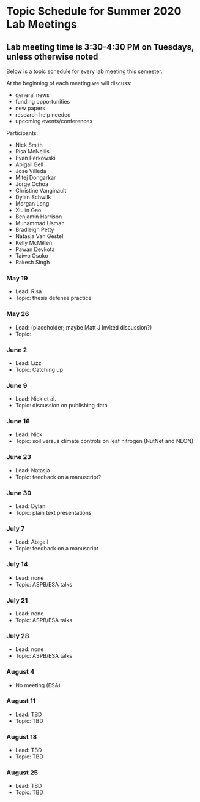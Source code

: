 # Topic Schedule for Summer 2020 Lab Meetings
## Lab meeting time is 3:30-4:30 PM on Tuesdays, unless otherwise noted
Below is a topic schedule for every lab meeting this semester.

At the beginning of each meeting we will discuss:
- general news
- funding opportunities
- new papers
- research help needed
- upcoming events/conferences

Participants:
- Nick Smith
- Risa McNellis
- Evan Perkowski
- Abigail Bell
- Jose Villeda
- Mitej Dongarkar
- Jorge Ochoa
- Christine Vanginault
- Dylan Schwilk
- Morgan Long
- Xiulin Gao
- Benjamin Harrison
- Muhammad Usman
- Bradleigh Petty
- Natasja Van Gestel
- Kelly McMillen
- Pawan Devkota
- Taiwo Osoko
- Rakesh Singh

### May 19
- Lead: Risa 
- Topic: thesis defense practice

### May 26
- Lead: (placeholder; maybe Matt J invited discussion?)
- Topic: 

### June 2
- Lead: Lizz 
- Topic: Catching up

### June 9
- Lead: Nick et al.
- Topic: discussion on publishing data

### June 16
- Lead: Nick
- Topic: soil versus climate controls on leaf nitrogen (NutNet and NEON)

### June 23
- Lead: Natasja 
- Topic: feedback on a manuscript?

### June 30
- Lead: Dylan 
- Topic: plain text presentations

### July 7
- Lead: Abigail 
- Topic: feedback on a manuscript

### July 14
- Lead: none
- Topic: ASPB/ESA talks

### July 21
- Lead: none
- Topic: ASPB/ESA talks

### July 28
- Lead: none
- Topic: ASPB/ESA talks

### August 4
- No meeting (ESA) 

### August 11
- Lead: TBD 
- Topic: TBD

### August 18
- Lead: TBD 
- Topic: TBD

### August 25
- Lead: TBD 
- Topic: TBD